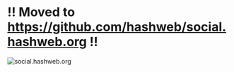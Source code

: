 # ‼️ Moved to https://github.com/hashweb/social.hashweb.org ‼️

![social.hashweb.org](https://socialify.git.ci/omBratteng/social.hashweb.org/image?description=1&font=Source%20Code%20Pro&logo=https%3A%2F%2Fsocial.hashweb.org%2Fapple-touch-icon.png&pattern=Signal&theme=Dark)
